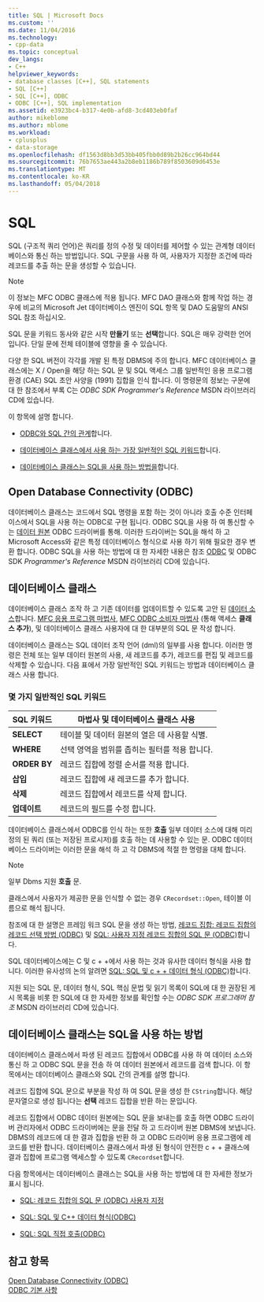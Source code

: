 ```yaml
---
title: SQL | Microsoft Docs
ms.custom: ''
ms.date: 11/04/2016
ms.technology:
- cpp-data
ms.topic: conceptual
dev_langs:
- C++
helpviewer_keywords:
- database classes [C++], SQL statements
- SQL [C++]
- SQL [C++], ODBC
- ODBC [C++], SQL implementation
ms.assetid: e3923bc4-b317-4e0b-afd8-3cd403eb0faf
author: mikeblome
ms.author: mblome
ms.workload:
- cplusplus
- data-storage
ms.openlocfilehash: df1563d8bb3d53bb405fbb0d89b2b26cc964bd44
ms.sourcegitcommit: 76b7653ae443a2b8eb1186b789f8503609d6453e
ms.translationtype: MT
ms.contentlocale: ko-KR
ms.lasthandoff: 05/04/2018
---
```

# <a name="sql"></a>SQL
SQL (구조적 쿼리 언어)은 쿼리를 정의 수정 및 데이터를 제어할 수 있는 관계형 데이터베이스와 통신 하는 방법입니다. SQL 구문을 사용 하 여, 사용자가 지정한 조건에 따라 레코드를 추출 하는 문을 생성할 수 있습니다.  
  
> [!NOTE]
>  이 정보는 MFC ODBC 클래스에 적용 됩니다. MFC DAO 클래스와 함께 작업 하는 경우에 비교의 Microsoft Jet 데이터베이스 엔진이 SQL 항목 및 DAO 도움말의 ANSI SQL 참조 하십시오.  
  
 SQL 문을 키워드 동사와 같은 시작 **만들기** 또는 **선택**합니다. SQL은 매우 강력한 언어입니다. 단일 문에 전체 테이블에 영향을 줄 수 있습니다.  
  
 다양 한 SQL 버전이 각각를 개발 된 특정 DBMS에 주의 합니다. MFC 데이터베이스 클래스에는 X / Open을 해당 하는 SQL 문 및 SQL 액세스 그룹 일반적인 응용 프로그램 환경 (CAE) SQL 초안 사양을 (1991) 집합을 인식 합니다. 이 명령문의 정보는 구문에 대 한 참조에서 부록 C는 *ODBC SDK* *Programmer's Reference* MSDN 라이브러리 CD에 있습니다.  
  
 이 항목에 설명 합니다.  
  
-   [ODBC와 SQL 간의 관계](#_core_open_database_connectivity_.28.odbc.29)합니다.  
  
-   [데이터베이스 클래스에서 사용 하는 가장 일반적인 SQL 키워드](#_core_the_database_classes)합니다.  
  
-   [데이터베이스 클래스는 SQL을 사용 하는 방법을](#_core_how_the_database_classes_use_sql)합니다.  
  
##  <a name="_core_open_database_connectivity_.28.odbc.29"></a> Open Database Connectivity (ODBC)  
 데이터베이스 클래스는 코드에서 SQL 명령을 포함 하는 것이 아니라 호출 수준 인터페이스에서 SQL을 사용 하는 ODBC로 구현 됩니다. ODBC SQL을 사용 하 여 통신할 수는 [데이터 원본](../../data/odbc/data-source-odbc.md) ODBC 드라이버를 통해. 이러한 드라이버는 SQL을 해석 하 고 Microsoft Access와 같은 특정 데이터베이스 형식으로 사용 하기 위해 필요한 경우 변환 합니다. ODBC SQL을 사용 하는 방법에 대 한 자세한 내용은 참조 [ODBC](../../data/odbc/odbc-basics.md) 및 ODBC SDK *Programmer's Reference* MSDN 라이브러리 CD에 있습니다.  
  
##  <a name="_core_the_database_classes"></a> 데이터베이스 클래스  
 데이터베이스 클래스 조작 하 고 기존 데이터를 업데이트할 수 있도록 고안 된 [데이터 소스](../../data/odbc/data-source-odbc.md)합니다. [MFC 응용 프로그램 마법사](../../mfc/reference/database-support-mfc-application-wizard.md), [MFC ODBC 소비자 마법사](../../mfc/reference/adding-an-mfc-odbc-consumer.md) (통해 액세스 **클래스 추가**), 및 데이터베이스 클래스 사용자에 대 한 대부분의 SQL 문 작성 합니다.  
  
 데이터베이스 클래스는 SQL 데이터 조작 언어 (dml)의 일부를 사용 합니다. 이러한 명령은 전체 또는 일부 데이터 원본의 사용, 새 레코드를 추가, 레코드를 편집 및 레코드를 삭제할 수 있습니다. 다음 표에서 가장 일반적인 SQL 키워드는 방법과 데이터베이스 클래스 사용 합니다.  
  
### <a name="some-common-sql-keywords"></a>몇 가지 일반적인 SQL 키워드  
  
|SQL 키워드|마법사 및 데이터베이스 클래스 사용|  
|-----------------|---------------------------------------------|  
|**SELECT**|테이블 및 데이터 원본의 열은 데 사용할 식별.|  
|**WHERE**|선택 영역을 범위를 좁히는 필터를 적용 합니다.|  
|**ORDER BY**|레코드 집합에 정렬 순서를 적용 합니다.|  
|**삽입**|레코드 집합에 새 레코드를 추가 합니다.|  
|**삭제**|레코드 집합에서 레코드를 삭제 합니다.|  
|**업데이트**|레코드의 필드를 수정 합니다.|  
  
 데이터베이스 클래스에서 ODBC를 인식 하는 또한 **호출** 일부 데이터 소스에 대해 미리 정의 된 쿼리 (또는 저장된 프로시저)를 호출 하는 데 사용할 수 있는 문. ODBC 데이터베이스 드라이버는 이러한 문을 해석 하 고 각 DBMS에 적절 한 명령을 대체 합니다.  
  
> [!NOTE]
>  일부 Dbms 지원 **호출** 문.  
  
 클래스에서 사용자가 제공한 문을 인식할 수 없는 경우 `CRecordset::Open`, 테이블 이름으로 해석 됩니다.  
  
 참조에 대 한 설명은 프레임 워크 SQL 문을 생성 하는 방법, [레코드 집합: 레코드 집합의 레코드 선택 방법 (ODBC)](../../data/odbc/recordset-how-recordsets-select-records-odbc.md) 및 [SQL: 사용자 지정 레코드 집합의 SQL 문 (ODBC)](../../data/odbc/sql-customizing-your-recordsets-sql-statement-odbc.md)합니다.  
  
 SQL 데이터베이스에는 C 및 c + +에서 사용 하는 것과 유사한 데이터 형식을 사용 합니다. 이러한 유사성의 논의 알려면 [SQL: SQL 및 c + + 데이터 형식 (ODBC)](../../data/odbc/sql-sql-and-cpp-data-types-odbc.md)합니다.  
  
 지원 되는 SQL 문, 데이터 형식, SQL 핵심 문법 및 읽기 목록이 SQL에 대 한 권장된 게시 목록을 비롯 한 SQL에 대 한 자세한 정보를 확인할 수는 *ODBC SDK* *프로그래머 참조*  MSDN 라이브러리 CD에 있습니다.  
  
##  <a name="_core_how_the_database_classes_use_sql"></a> 데이터베이스 클래스는 SQL을 사용 하는 방법  
 데이터베이스 클래스에서 파생 된 레코드 집합에서 ODBC를 사용 하 여 데이터 소스와 통신 하 고 ODBC SQL 문을 전송 하 여 데이터 원본에서 레코드를 검색 합니다. 이 항목에서는 데이터베이스 클래스와 SQL 간의 관계를 설명 합니다.  
  
 레코드 집합에 SQL 문으로 부분을 작성 하 여 SQL 문을 생성 한 `CString`합니다. 해당 문자열으로 생성 됩니다는 **선택** 레코드 집합을 반환 하는 문입니다.  
  
 레코드 집합에서 ODBC 데이터 원본에는 SQL 문을 보내는를 호출 하면 ODBC 드라이버 관리자에서 ODBC 드라이버에는 문을 전달 하 고 드라이버 원본 DBMS에 보냅니다. DBMS의 레코드에 대 한 결과 집합을 반환 하 고 ODBC 드라이버 응용 프로그램에 레코드를 반환 합니다. 데이터베이스 클래스에서 파생 된 형식이 안전한 c + + 클래스에 결과 집합에 프로그램 액세스할 수 있도록 `CRecordset`합니다.  
  
 다음 항목에서는 데이터베이스 클래스는 SQL을 사용 하는 방법에 대 한 자세한 정보가 표시 됩니다.  
  
-   [SQL: 레코드 집합의 SQL 문 (ODBC) 사용자 지정](../../data/odbc/sql-customizing-your-recordsets-sql-statement-odbc.md)  
  
-   [SQL: SQL 및 C++ 데이터 형식(ODBC)](../../data/odbc/sql-sql-and-cpp-data-types-odbc.md)  
  
-   [SQL: SQL 직접 호출(ODBC)](../../data/odbc/sql-making-direct-sql-calls-odbc.md)  
  
## <a name="see-also"></a>참고 항목  
 [Open Database Connectivity (ODBC)](../../data/odbc/open-database-connectivity-odbc.md)   
 [ODBC 기본 사항](../../data/odbc/odbc-basics.md)